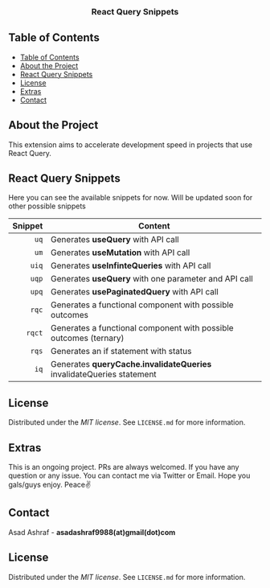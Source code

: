<br />
<p align="center">
  </div>
        <h3 align="center">React Query Snippets</h3>
</p>

## Table of Contents

- [Table of Contents](#table-of-contents)
- [About the Project](#about-the-project)
- [React Query Snippets](#react-query-snippets)
- [License](#license)
- [Extras](#extras)
- [Contact](#contact)

## About the Project

This extension aims to accelerate development speed in projects that use React Query.

## React Query Snippets

Here you can see the available snippets for now. Will be updated soon for other possible snippets

| Snippet | Content                                                                |
| ------: | ---------------------------------------------------------------------- |
|    `uq` | Generates **useQuery** with API call                                   |
|    `um` | Generates **useMutation** with API call                                |
|   `uiq` | Generates **useInfinteQueries** with API call                          |
|   `uqp` | Generates **useQuery** with one parameter and API call                 |
|   `upq` | Generates **usePaginatedQuery** with API call                          |
|   `rqc` | Generates a functional component with possible outcomes                |
|  `rqct` | Generates a functional component with possible outcomes (ternary)      |
|   `rqs` | Generates an if statement with status                                  |
|    `iq` | Generates **queryCache.invalidateQueries** invalidateQueries statement |

## License

Distributed under the _MIT license_. See `LICENSE.md` for more information.

## Extras

This is an ongoing project. PRs are always welcomed. If you have any question or any issue. You can contact me via Twitter or Email. Hope you gals/guys enjoy. Peace✌️

## Contact

Asad Ashraf - **asadashraf9988(at)gmail(dot)com**

## License

Distributed under the _MIT license_. See `LICENSE.md` for more information.
